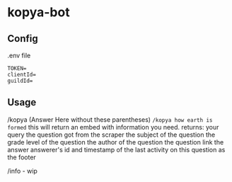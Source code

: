 # kopya-bot

## Config

.env file
```
TOKEN=
clientId=
guildId=
```

## Usage

/kopya (Answer Here without these parentheses)
```/kopya how earth is formed```
this will return an embed with information you need.
returns: 
your query
the question got from the scraper
the subject of the question
the grade level of the question
the author of the question
the question link
the answer
answerer's id and timestamp of the last activity on this question as the footer

/info - wip